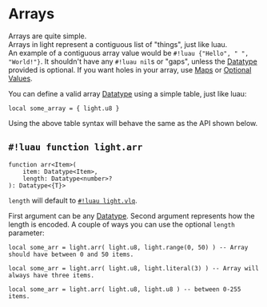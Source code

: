 # Arrays

Arrays are quite simple.
<br>Arrays in light represent a contiguous list of "things", just like luau.
<br>An example of a contiguous array value would be `#!luau {"Hello", " ", "World!"}`.
It shouldn't have any `#!luau nil`s or "gaps", unless the [Datatype](../index.md) provided is optional. If you want
holes in your array, use [Maps](./map.md) or [Optional Values](./optional.md).

You can define a valid array [Datatype](../index.md) using a simple table, just like luau:

```luau
local some_array = { light.u8 }
```

Using the above table syntax will behave the same as the API shown below.

## `#!luau function light.arr`

```luau title='<!-- b:client --> <!-- b:server --> <!-- b:shared --> <!-- b:sync -->'
function arr<Item>(
    item: Datatype<Item>,
    length: Datatype<number>?
): Datatype<{T}>
```

`length` will default to [`#!luau light.vlq`](../numbers/uints.md).

First argument can be any [Datatype](../index.md). Second argument represents how the length is encoded. A couple of
ways you can use the optional `length` parameter:

```luau
local some_arr = light.arr( light.u8, light.range(0, 50) ) -- Array should have between 0 and 50 items.
```

```luau
local some_arr = light.arr( light.u8, light.literal(3) ) -- Array will always have three items.
```

```luau
local some_arr = light.arr( light.u8, light.u8 ) -- between 0-255 items.
```
